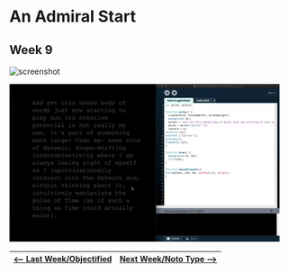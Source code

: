 # An Admiral Start
## Week 9

![screenshot](majortest.jpg)

![](heartbeat.gif)

<div align="center">

<a href='https://bridieotoole.github.io/codewords/week_08/'> <-- Last Week/Objectified </a> | <a href='https://bridieotoole.github.io/codewords/week_10/'> Next Week/Noto Type --> </a>
:-------------------------:|:-------------------------:

</div>
